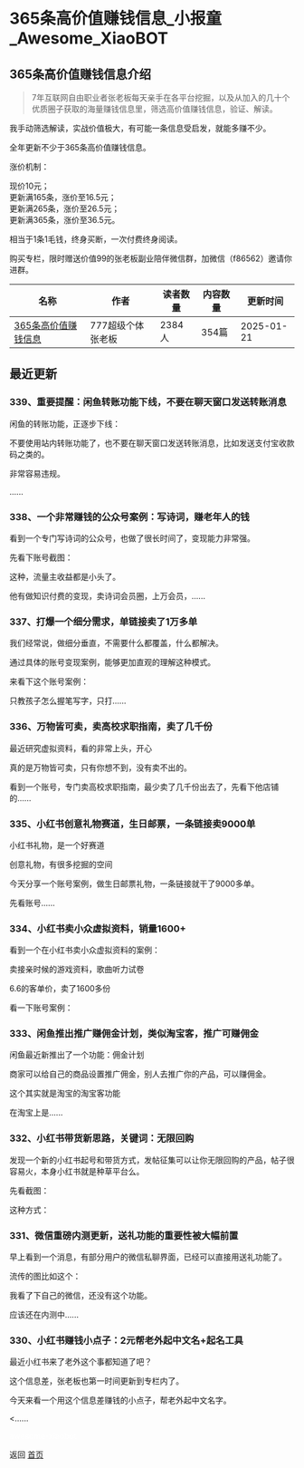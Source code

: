 # 365条高价值赚钱信息_小报童_Awesome_XiaoBOT

## 365条高价值赚钱信息介绍
> 7年互联网自由职业者张老板每天亲手在各平台挖掘，以及从加入的几十个优质圈子获取的海量赚钱信息里，筛选高价值赚钱信息，验证、解读。    
    
我手动筛选解读，实战价值极大，有可能一条信息受启发，就能多赚不少。    
    
全年更新不少于365条高价值赚钱信息。    
    
涨价机制：    
    
现价10元；    
更新满165条，涨价至16.5元；    
更新满265条，涨价至26.5元；    
更新满365条，涨价至36.5元。    
    
相当于1条1毛钱，终身买断，一次付费终身阅读。    
    
购买专栏，限时赠送价值99的张老板副业陪伴微信群，加微信（f86562）邀请你进群。  
  


|名称|作者|读者数量|内容数量|更新时间|
|---|---|---|---|---|
|[365条高价值赚钱信息](https://xiaobot.net/p/f22173?refer=0b133df9-27dc-423b-8101-639049001c13)|777超级个体张老板|2384人|354篇|2025-01-21|

## 最近更新
### 339、重要提醒：闲鱼转账功能下线，不要在聊天窗口发送转账消息

闲鱼的转账功能，正逐步下线：

不要使用站内转账功能了，也不要在聊天窗口发送转账消息，比如发送支付宝收款码之类的。

非常容易违规。

......

### 338、一个非常赚钱的公众号案例：写诗词，赚老年人的钱

看到一个专门写诗词的公众号，也做了很长时间了，变现能力非常强。

先看下账号截图：

这种，流量主收益都是小头了。

他有做知识付费的变现，卖诗词会员圈，上万会员，......

### 337、打爆一个细分需求，单链接卖了1万多单

我们经常说，做细分垂直，不需要什么都覆盖，什么都解决。

通过具体的账号变现案例，能够更加直观的理解这种模式。

来看下这个账号案例：

只教孩子怎么握笔写字，只打......

### 336、万物皆可卖，卖高校求职指南，卖了几千份

最近研究虚拟资料，看的非常上头，开心

真的是万物皆可卖，只有你想不到，没有卖不出的。

看到一个账号，专门卖高校求职指南，最少卖了几千份出去了，先看下他店铺的......

### 335、小红书创意礼物赛道，生日邮票，一条链接卖9000单

小红书礼物，是一个好赛道

创意礼物，有很多挖掘的空间

今天分享一个账号案例，做生日邮票礼物，一条链接就干了9000多单。

先看账号......

### 334、小红书卖小众虚拟资料，销量1600+

看到一个在小红书卖小众虚拟资料的案例：

卖接亲时候的游戏资料，歌曲听力试卷

6.6的客单价，卖了1600多份

看一下账号案例：

### 333、闲鱼推出推广赚佣金计划，类似淘宝客，推广可赚佣金

闲鱼最近新推出了一个功能：佣金计划

商家可以给自己的商品设置推广佣金，别人去推广你的产品，可以赚佣金。

这个其实就是淘宝的淘宝客功能

在淘宝上是......

### 332、小红书带货新思路，关键词：无限回购

发现一个新的小红书起号和带货方式，发帖征集可以让你无限回购的产品，帖子很容易火，本身小红书就是种草平台么。

先看截图：

这种方式：

### 331、微信重磅内测更新，送礼功能的重要性被大幅前置

早上看到一个消息，有部分用户的微信私聊界面，已经可以直接用送礼功能了。

流传的图比如这个：

我看了下自己的微信，还没有这个功能。

应该还在内测中......

### 330、小红书赚钱小点子：2元帮老外起中文名+起名工具

最近小红书来了老外这个事都知道了吧？

这个信息差，张老板也第一时间更新到专栏内了。

今天来看一个用这个信息差赚钱的小点子，帮老外起中文名字。

<......


<a href="https://github.com/Reno9527/awesome-xiaobot" style="color: white; text-decoration: none;">awesome-xiaobot</a>

返回 [首页](../README.md)
